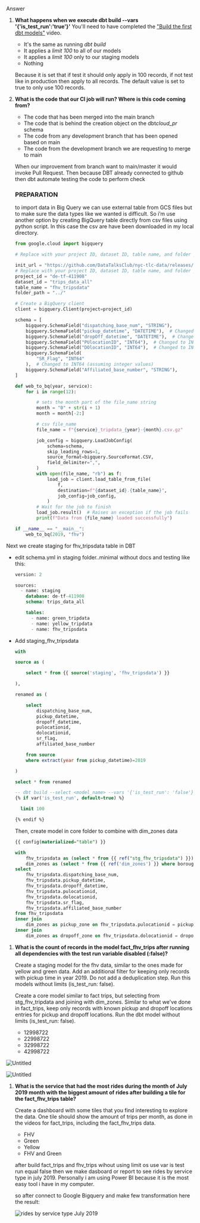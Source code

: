 Answer

1. **What happens when we execute dbt build --vars '{'is_test_run':'true'}'** You'll need to have completed the ["Build the first dbt models"](https://www.youtube.com/watch?v=UVI30Vxzd6c) video.

   - It's the same as running *dbt build*
   - It applies a *limit 100* to all of our models
   - It applies a *limit 100* only to our staging models
   - Nothing

   Because it is set that if test it should only apply in 100 records, if not test like in production then apply to all records. The default value is set to true to only use 100 records.

2. **What is the code that our CI job will run? Where is this code coming from?**

   - The code that has been merged into the main branch
   - The code that is behind the creation object on the dbt*cloud_pr* schema
   - The code from any development branch that has been opened based on main
   - The code from the development branch we are requesting to merge to main

   When our improvement from branch want to main/master it would invoke Pull Request. Then because DBT already connected to github then dbt automate testing the code to perform check

   ### PREPARATION

   to import data in Big Query we can use external table from GCS files but to make sure the data types like we wanted is difficult. So i’m use another option by creating BigQuery table directly from csv files using python script. In this case the csv are have been downloaded in my local directory.

   ```python
   from google.cloud import bigquery

   # Replace with your project ID, dataset ID, table name, and folder path

   init_url = "https://github.com/DataTalksClub/nyc-tlc-data/releases/download/"
   # Replace with your project ID, dataset ID, table name, and folder path
   project_id = "de-tf-411908"
   dataset_id = "trips_data_all"
   table_name = "fhv_tripsdata"
   folder_path = "../"

   # Create a BigQuery client
   client = bigquery.Client(project=project_id)

   schema = [
       bigquery.SchemaField("dispatching_base_num", "STRING"),
       bigquery.SchemaField("pickup_datetime", "DATETIME"),  # Changed to DATETIME
       bigquery.SchemaField("dropOff_datetime", "DATETIME"),  # Changed to DATETIME
       bigquery.SchemaField("PUlocationID", "INT64"),  # Changed to INT64
       bigquery.SchemaField("DOlocationID", "INT64"),  # Changed to INT64
       bigquery.SchemaField(
           "SR_Flag", "INT64"
       ),  # Changed to INT64 (assuming integer values)
       bigquery.SchemaField("Affiliated_base_number", "STRING"),
   ]

   def web_to_bq(year, service):
       for i in range(12):

           # sets the month part of the file_name string
           month = "0" + str(i + 1)
           month = month[-2:]

           # csv file_name
           file_name = f"{service}_tripdata_{year}-{month}.csv.gz"

           job_config = bigquery.LoadJobConfig(
               schema=schema,
               skip_leading_rows=1,
               source_format=bigquery.SourceFormat.CSV,
               field_delimiter=",",
           )
           with open(file_name, "rb") as f:
               load_job = client.load_table_from_file(
                   f,
                   destination=f"{dataset_id}.{table_name}",
                   job_config=job_config,
               )
           # Wait for the job to finish
           load_job.result()  # Raises an exception if the job fails
           print(f"Data from {file_name} loaded successfully")

   if __name__ == "__main__":
       web_to_bq(2019, "fhv")

   ```

Next we create staging for fhv_tripsdata table in DBT

- edit schema.yml in staging folder..minimal without docs and testing like this:
  ```sql
  version: 2

  sources:
    - name: staging
      database: de-tf-411908
      schema: trips_data_all

      tables:
        - name: green_tripdata
        - name: yellow_tripdata
        - name: fhv_tripsdata
  ```
- Add staging_fhv_tripsdata
  ```sql
  with

  source as (

      select * from {{ source('staging', 'fhv_tripsdata') }}

  ),

  renamed as (

      select
          dispatching_base_num,
          pickup_datetime,
          dropoff_datetime,
          pulocationid,
          dolocationid,
          sr_flag,
          affiliated_base_number

      from source
      where extract(year from pickup_datetime)=2019

  )

  select * from renamed

  -- dbt build --select <model_name> --vars '{'is_test_run': 'false'}'
  {% if var('is_test_run', default=true) %}

    limit 100

  {% endif %}
  ```
  Then, create model in core folder to combine with dim_zones data
  ```sql
  {{ config(materialized="table") }}

  with
      fhv_tripsdata as (select * from {{ ref("stg_fhv_tripsdata") }}),
      dim_zones as (select * from {{ ref('dim_zones') }} where borough != 'Unknown')
  select
      fhv_tripsdata.dispatching_base_num,
      fhv_tripsdata.pickup_datetime,
      fhv_tripsdata.dropoff_datetime,
      fhv_tripsdata.pulocationid,
      fhv_tripsdata.dolocationid,
      fhv_tripsdata.sr_flag,
      fhv_tripsdata.affiliated_base_number
  from fhv_tripsdata
  inner join
      dim_zones as pickup_zone on fhv_tripsdata.pulocationid = pickup_zone.locationid
  inner join
      dim_zones as dropoff_zone on fhv_tripsdata.dolocationid = dropoff_zone.locationid
  ```

1. **What is the count of records in the model fact_fhv_trips after running all dependencies with the test run variable disabled (:false)?**

   Create a staging model for the fhv data, similar to the ones made for yellow and green data. Add an additional filter for keeping only records with pickup time in year 2019. Do not add a deduplication step. Run this models without limits (is_test_run: false).

   Create a core model similar to fact trips, but selecting from stg_fhv_tripdata and joining with dim_zones. Similar to what we've done in fact_trips, keep only records with known pickup and dropoff locations entries for pickup and dropoff locations. Run the dbt model without limits (is_test_run: false).

   - 12998722
   - 22998722
   - 32998722
   - 42998722

![Untitled](https://prod-files-secure.s3.us-west-2.amazonaws.com/7079325e-a6cc-4427-b5ad-762f0ab6efec/3982ba13-bb21-4302-9d48-86ab28dc5a17/Untitled.png)

![Untitled](https://prod-files-secure.s3.us-west-2.amazonaws.com/7079325e-a6cc-4427-b5ad-762f0ab6efec/96ec2616-0eb2-4918-ba9f-21b508f5e4c6/Untitled.png)

1. **What is the service that had the most rides during the month of July 2019 month with the biggest amount of rides after building a tile for the fact_fhv_trips table?**

   Create a dashboard with some tiles that you find interesting to explore the data. One tile should show the amount of trips per month, as done in the videos for fact_trips, including the fact_fhv_trips data.

   - FHV
   - Green
   - Yellow
   - FHV and Green

   after build fact_trips and fhv_trips wihout using limit os use var is test run equal false then we make dasboard or report to see rides by service type in july 2019. Personally i am using Power BI because it is the most easy tool i have in my computer.

   so after connect to Google Bigquery and make few transformation here the result:

   ![rides by service type July 2019](https://www.notion.so/image/https%3A%2F%2Fprod-files-secure.s3.us-west-2.amazonaws.com%2F7079325e-a6cc-4427-b5ad-762f0ab6efec%2F7b1c2a20-5b1a-45d4-9ef0-cfdfe6874bc5%2FUntitled.png?table=block&id=31d106e9-73f8-4c9d-9759-51c23940d39d&spaceId=7079325e-a6cc-4427-b5ad-762f0ab6efec&width=2000&userId=9b8717a6-3ff4-4b97-9fce-297c73702f49&cache=v2)
